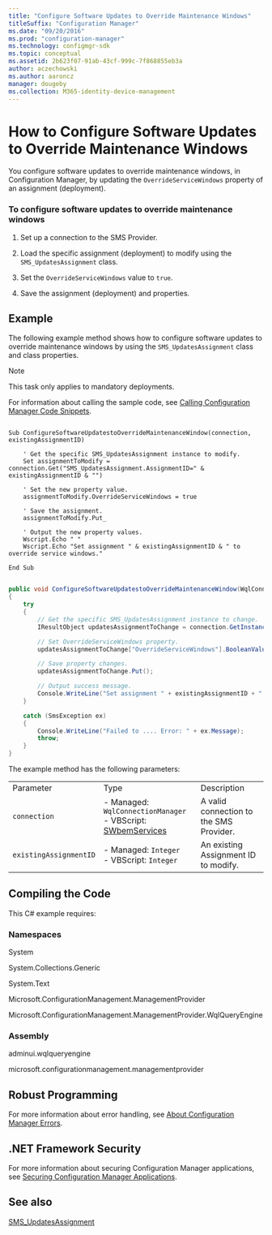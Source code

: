 ```yaml
---
title: "Configure Software Updates to Override Maintenance Windows"
titleSuffix: "Configuration Manager"
ms.date: "09/20/2016"
ms.prod: "configuration-manager"
ms.technology: configmgr-sdk
ms.topic: conceptual
ms.assetid: 2b623f07-91ab-43cf-999c-7f868855eb3a
author: aczechowski
ms.author: aaroncz
manager: dougeby
ms.collection: M365-identity-device-management
---
```

# How to Configure Software Updates to Override Maintenance Windows
You configure software updates to override maintenance windows, in Configuration Manager, by updating the `OverrideServiceWindows` property of an assignment (deployment).  

### To configure software updates to override maintenance windows  

1.  Set up a connection to the SMS Provider.  

2.  Load the specific assignment (deployment) to modify using the `SMS_UpdatesAssignment` class.  

3.  Set the `OverrideServiceWindows` value to `true`.  

4.  Save the assignment (deployment) and properties.  

## Example  
 The following example method shows how to configure software updates to override maintenance windows by using the `SMS_UpdatesAssignment` class and class properties.  

> [!NOTE]
>  This task only applies to mandatory deployments.  

 For information about calling the sample code, see [Calling Configuration Manager Code Snippets](../../develop/core/understand/calling-code-snippets.md).  

```vbs  

Sub ConfigureSoftwareUpdatestoOverrideMaintenanceWindow(connection, existingAssignmentID)  

    ' Get the specific SMS_UpdatesAssignment instance to modify.   
    Set assignmentToModify = connection.Get("SMS_UpdatesAssignment.AssignmentID=" & existingAssignmentID & "")    

    ' Set the new property value.  
    assignmentToModify.OverrideServiceWindows = true  

    ' Save the assignment.  
    assignmentToModify.Put_   

    ' Output the new property values.  
    Wscript.Echo " "  
    Wscript.Echo "Set assignment " & existingAssignmentID & " to override service windows."  

End Sub  

```  

```c#  

public void ConfigureSoftwareUpdatestoOverrideMaintenanceWindow(WqlConnectionManager connection, int existingAssignmentID)  
{  
    try  
    {  
        // Get the specific SMS_UpdatesAssignment instance to change.  
        IResultObject updatesAssignmentToChange = connection.GetInstance(@"SMS_UpdatesAssignment.AssignmentID=" + existingAssignmentID);  

        // Set OverrideServiceWindows property.  
        updatesAssignmentToChange["OverrideServiceWindows"].BooleanValue = true;  

        // Save property changes.  
        updatesAssignmentToChange.Put();  

        // Output success message.  
        Console.WriteLine("Set assignment " + existingAssignmentID + " to override service windows.");  
    }  

    catch (SmsException ex)  
    {  
        Console.WriteLine("Failed to .... Error: " + ex.Message);  
        throw;  
    }  
}  

```  

 The example method has the following parameters:  

||||  
|-|-|-|  
|Parameter|Type|Description|  
|`connection`|-   Managed: `WqlConnectionManager`<br />-   VBScript: [SWbemServices](https://msdn.microsoft.com/library/aa393854.aspx)|A valid connection to the SMS Provider.|  
|`existingAssignmentID`|-   Managed: `Integer`<br />-   VBScript: `Integer`|An existing Assignment ID to modify.|  

## Compiling the Code  
 This C# example requires:  

### Namespaces  
 System  

 System.Collections.Generic  

 System.Text  

 Microsoft.ConfigurationManagement.ManagementProvider  

 Microsoft.ConfigurationManagement.ManagementProvider.WqlQueryEngine  

### Assembly  
 adminui.wqlqueryengine  

 microsoft.configurationmanagement.managementprovider  

## Robust Programming  
 For more information about error handling, see [About Configuration Manager Errors](../../develop/core/understand/about-configuration-manager-errors.md).  

## .NET Framework Security  
 For more information about securing Configuration Manager applications, see [Securing Configuration Manager Applications](../../develop/core/understand/securing-configuration-manager-applications.md).  

## See also

[SMS_UpdatesAssignment](/sccm/develop/reference/sum/sms_updatesassignment-server-wmi-class)
